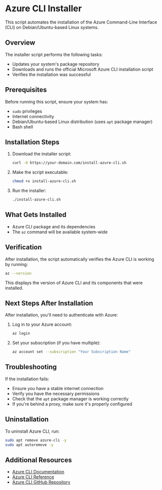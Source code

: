 # Azure CLI Installer

This script automates the installation of the Azure Command-Line Interface (CLI) on Debian/Ubuntu-based Linux systems.

## Overview

The installer script performs the following tasks:
- Updates your system's package repository
- Downloads and runs the official Microsoft Azure CLI installation script
- Verifies the installation was successful

## Prerequisites

Before running this script, ensure your system has:
- `sudo` privileges
- Internet connectivity
- Debian/Ubuntu-based Linux distribution (uses `apt` package manager)
- Bash shell

## Installation Steps

1. Download the installer script:
   ```bash
   curl -O https://your-domain.com/install-azure-cli.sh
   ```

2. Make the script executable:
   ```bash
   chmod +x install-azure-cli.sh
   ```

3. Run the installer:
   ```bash
   ./install-azure-cli.sh
   ```

## What Gets Installed

- Azure CLI package and its dependencies
- The `az` command will be available system-wide

## Verification

After installation, the script automatically verifies the Azure CLI is working by running:
```bash
az --version
```

This displays the version of Azure CLI and its components that were installed.

## Next Steps After Installation

After installation, you'll need to authenticate with Azure:

1. Log in to your Azure account:
   ```bash
   az login
   ```

2. Set your subscription (if you have multiple):
   ```bash
   az account set --subscription "Your Subscription Name"
   ```

## Troubleshooting

If the installation fails:
- Ensure you have a stable internet connection
- Verify you have the necessary permissions
- Check that the `apt` package manager is working correctly
- If you're behind a proxy, make sure it's properly configured

## Uninstallation

To uninstall Azure CLI, run:
```bash
sudo apt remove azure-cli -y
sudo apt autoremove -y
```

## Additional Resources

- [Azure CLI Documentation](https://docs.microsoft.com/en-us/cli/azure/)
- [Azure CLI Reference](https://docs.microsoft.com/en-us/cli/azure/reference-index)
- [Azure CLI GitHub Repository](https://github.com/Azure/azure-cli)